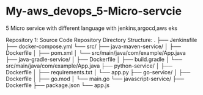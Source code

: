 # My-aws_devops_5-Micro-servcie
5 Micro service with different language with jenkins,argocd,aws eks

Repository 1: Source Code Repository
Directory Structure:
.
├── Jenkinsfile
├── docker-compose.yml
└── src/
    ├── java-maven-service/
    │   ├── Dockerfile
    │   ├── pom.xml
    │   └── src/main/java/com/example/App.java
    ├── java-gradle-service/
    │   ├── Dockerfile
    │   ├── build.gradle
    │   └── src/main/java/com/example/App.java
    ├── python-service/
    │   ├── Dockerfile
    │   ├── requirements.txt
    │   └── app.py
    ├── go-service/
    │   ├── Dockerfile
    │   ├── go.mod
    │   └── main.go
    └── javascript-service/
        ├── Dockerfile
        ├── package.json
        └── app.js
